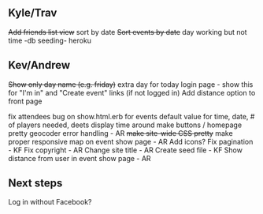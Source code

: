 
Kyle/Trav
---------
~~Add friends list view~~ sort by date
~~Sort events by date~~ day working but not time
-db seeding-
heroku


Kev/Andrew
----------
~~Show only day name (e.g. friday)~~ extra day for today
login page - show this for "I'm in" and "Create event" links (if not logged in)
Add distance option to front page



fix attendees bug on show.html.erb for events
default value for time, date, # of players needed, deets
display time around
make buttons / homepage pretty
geocoder error handling - AR
~~make site-wide CSS pretty~~
make proper responsive
map on event show page - AR
Add icons?
Fix pagination - KF
Fix copyright - AR
Change site title - AR
Create seed file - KF
Show distance from user in event show page - AR

Next steps
----------
Log in without Facebook?